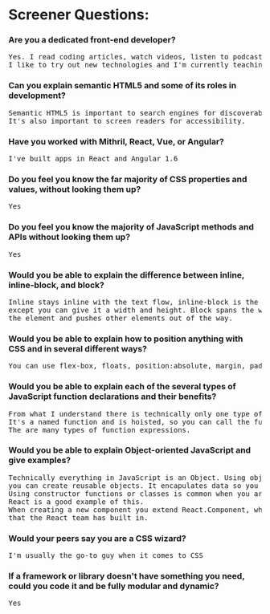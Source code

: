 # Screener Questions:

### Are you a dedicated front-end developer?
<pre>Yes. I read coding articles, watch videos, listen to podcasts, and code almost every day.
I like to try out new technologies and I'm currently teaching a coding class part time.</pre>

### Can you explain semantic HTML5 and some of its roles in development?
<pre>Semantic HTML5 is important to search engines for discoverability and understandability.
It's also important to screen readers for accessibility.</pre>

### Have you worked with Mithril, React, Vue, or Angular?
<pre>I've built apps in React and Angular 1.6</pre>

### Do you feel you know the far majority of CSS properties and values, without looking them up?
<pre>Yes</pre>

### Do you feel you know the majority of JavaScript methods and APIs without looking them up?
<pre>Yes</pre>

### Would you be able to explain the difference between inline, inline-block, and block?
<pre>Inline stays inline with the text flow, inline-block is the same,
except you can give it a width and height. Block spans the width of
the element and pushes other elements out of the way.</pre>

### Would you be able to explain how to position anything with CSS and in several different ways?
<pre>You can use flex-box, floats, position:absolute, margin, padding etc.</pre>

### Would you be able to explain each of the several types of JavaScript function declarations and their benefits?
<pre>From what I understand there is technically only one type of function declaration.
It's a named function and is hoisted, so you can call the function before the actual declaration.
The are many types of function expressions.</pre>

### Would you be able to explain Object-oriented JavaScript and give examples?
<pre>Technically everything in JavaScript is an Object. Using objects, classes, or constructor functions
you can create reusable objects. It encapulates data so you write less code.
Using constructor functions or classes is common when you are creating many instances of the same type of object.
React is a good example of this.
When creating a new component you extend React.Component, which allows you to use functionality
that the React team has built in.</pre>

### Would your peers say you are a CSS wizard?
<pre>I'm usually the go-to guy when it comes to CSS</pre>

### If a framework or library doesn't have something you need, could you code it and be fully modular and dynamic?
<pre>Yes</pre>